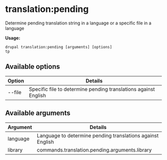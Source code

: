 # translation:pending
Determine pending translation string in a language or a specific file in a language

**Usage:**
```
drupal translation:pending [arguments] [options]
tp
```

## Available options
Option | Details
-------|-------------
--file | Specific file to determine pending translations against English

## Available arguments
Argument | Details
---------|-------------
language | Language to determine pending translations against English
library | commands.translation.pending.arguments.library
